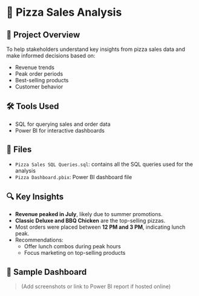 # 🍕 Pizza Sales Analysis

## 📌 Project Overview
To help stakeholders understand key insights from pizza sales data and make informed decisions based on:
- Revenue trends
- Peak order periods
- Best-selling products
- Customer behavior

## 🛠 Tools Used
- SQL for querying sales and order data
- Power BI for interactive dashboards

## 📂 Files
- `Pizza Sales SQL Queries.sql`: contains all the SQL queries used for the analysis
- `Pizza Dashboard.pbix`: Power BI dashboard file

## 🔍 Key Insights
- **Revenue peaked in July**, likely due to summer promotions.
- **Classic Deluxe and BBQ Chicken** are the top-selling pizzas.
- Most orders were placed between **12 PM and 3 PM**, indicating lunch peak.
- Recommendations:
  - Offer lunch combos during peak hours
  - Focus marketing on top-selling products
## 📸 Sample Dashboard

> (Add screenshots or link to Power BI report if hosted online)
